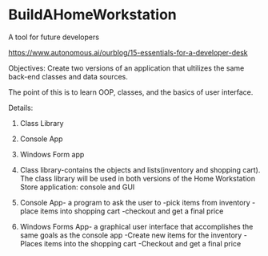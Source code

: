 # BuildAHomeWorkstation
A tool for future developers

https://www.autonomous.ai/ourblog/15-essentials-for-a-developer-desk

Objectives: Create two versions of an application that ultilizes the same back-end classes and data sources.

The point of this is to learn OOP, classes, and the basics of user interface.

Details:
1) Class Library
2) Console App
3) Windows Form app

  1) Class library-contains the objects and lists(inventory and shopping cart). The class library will be used in both versions of the Home Workstation Store application: console and GUI

  2) Console App- a program to ask the user to
        -pick items from inventory
        -place items into shopping cart
        -checkout and get a final price
  3) Windows Forms App- a graphical user interface that accomplishes the same goals as the console app
        -Create new items for the inventory
        -Places items into the shopping cart
        -Checkout and get a final price
